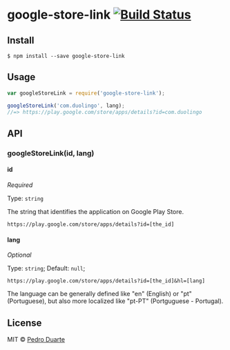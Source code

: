 # google-store-link [![Build Status](https://travis-ci.org/xipasduarte/google-store-link.svg?branch=master)](https://travis-ci.org/xipasduarte/google-store-link)


## Install

```
$ npm install --save google-store-link
```


## Usage

```js
var googleStoreLink = require('google-store-link');

googleStoreLink('com.duolingo', lang);
//=> https://play.google.com/store/apps/details?id=com.duolingo
```


## API

### googleStoreLink(id, lang)

#### id

*Required*

Type: `string`

The string that identifies the application on Google Play Store.

`https://play.google.com/store/apps/details?id=[the_id]`

#### lang
*Optional*

Type: `string`;
Default: `null`;

`https://play.google.com/store/apps/details?id=[the_id]&hl=[lang]`

The language can be generally defined like "en" (English) or "pt" (Portuguese), but also more localized like "pt-PT" (Portguguese - Portugal).

## License

MIT © [Pedro Duarte](https://github.com/xipasduarte)

